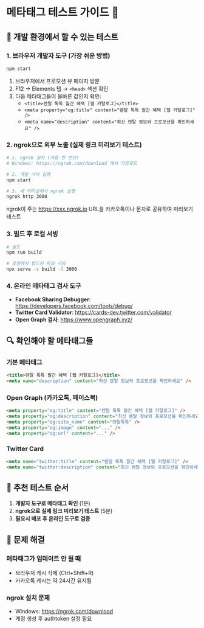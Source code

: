 # 메타태그 테스트 가이드 🧪

## 🎯 개발 환경에서 할 수 있는 테스트

### 1. 브라우저 개발자 도구 (가장 쉬운 방법)
```bash
npm start
```
1. 브라우저에서 프로모션 뷰 페이지 방문
2. F12 → Elements 탭 → `<head>` 섹션 확인
3. 다음 메타태그들이 올바른 값인지 확인:
   - `<title>렌탈 톡톡 월간 혜택 [웹 카탈로그]</title>`
   - `<meta property="og:title" content="렌탈 톡톡 월간 혜택 [웹 카탈로그]" />`
   - `<meta name="description" content="최신 렌탈 정보와 프로모션을 확인하세요" />`

### 2. ngrok으로 외부 노출 (실제 링크 미리보기 테스트)
```bash
# 1. ngrok 설치 (처음 한 번만)
# Windows: https://ngrok.com/download 에서 다운로드

# 2. 개발 서버 실행
npm start

# 3. 새 터미널에서 ngrok 실행
ngrok http 3000
```

ngrok이 주는 https://xxx.ngrok.io URL을 카카오톡이나 문자로 공유하여 미리보기 테스트

### 3. 빌드 후 로컬 서빙
```bash
# 빌드
npm run build

# 로컬에서 빌드된 파일 서빙
npx serve -s build -l 3000
```

### 4. 온라인 메타태그 검사 도구
- **Facebook Sharing Debugger**: https://developers.facebook.com/tools/debug/
- **Twitter Card Validator**: https://cards-dev.twitter.com/validator
- **Open Graph 검사**: https://www.opengraph.xyz/

## 🔍 확인해야 할 메타태그들

### 기본 메타태그
```html
<title>렌탈 톡톡 월간 혜택 [웹 카탈로그]</title>
<meta name="description" content="최신 렌탈 정보와 프로모션을 확인하세요" />
```

### Open Graph (카카오톡, 페이스북)
```html
<meta property="og:title" content="렌탈 톡톡 월간 혜택 [웹 카탈로그]" />
<meta property="og:description" content="최신 렌탈 정보와 프로모션을 확인하세요" />
<meta property="og:site_name" content="렌탈톡톡" />
<meta property="og:image" content="..." />
<meta property="og:url" content="..." />
```

### Twitter Card
```html
<meta name="twitter:title" content="렌탈 톡톡 월간 혜택 [웹 카탈로그]" />
<meta name="twitter:description" content="최신 렌탈 정보와 프로모션을 확인하세요" />
```

## 🚀 추천 테스트 순서

1. **개발자 도구로 메타태그 확인** (1분)
2. **ngrok으로 실제 링크 미리보기 테스트** (5분)
3. **필요시 배포 후 온라인 도구로 검증**

## 🔧 문제 해결

### 메타태그가 업데이트 안 될 때
- 브라우저 캐시 삭제 (Ctrl+Shift+R)
- 카카오톡 캐시는 약 24시간 유지됨

### ngrok 설치 문제
- Windows: https://ngrok.com/download
- 계정 생성 후 authtoken 설정 필요
